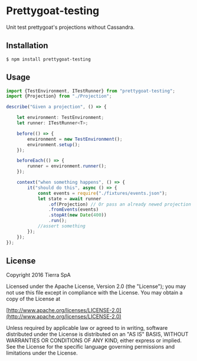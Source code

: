 # Prettygoat-testing

Unit test prettygoat's projections without Cassandra.

## Installation

`
$ npm install prettygoat-testing
`

## Usage

```typescript
import {TestEnvironment, ITestRunner} from "prettygoat-testing";
import {Projection} from "./Projection";

describe("Given a projection", () => {

    let environment: TestEnvironment;
    let runner: ITestRunner<T>;

    before(() => {
        environment = new TestEnvironment();
        environment.setup();
    });

    beforeEach(() => {
        runner = environment.runner();
    });

    context("when something happens", () => {
        it("should do this", async () => {
            const events = require("./fixtures/events.json");
            let state = await runner
                .of(Projection) // Or pass an already newed projection
                .fromEvents(events)
                .stopAt(new Date(400))
                .run();
            //assert something
        });
    });
});
```

## License

Copyright 2016 Tierra SpA

Licensed under the Apache License, Version 2.0 (the "License");
you may not use this file except in compliance with the License.
You may obtain a copy of the License at

[http://www.apache.org/licenses/LICENSE-2.0](http://www.apache.org/licenses/LICENSE-2.0)

Unless required by applicable law or agreed to in writing, software
distributed under the License is distributed on an "AS IS" BASIS,
WITHOUT WARRANTIES OR CONDITIONS OF ANY KIND, either express or implied.
See the License for the specific language governing permissions and
limitations under the License.
